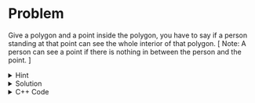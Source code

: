 # Problem
Give a polygon and a point inside the polygon, you have to say if a person standing at that point can see the whole interior of that polygon. [ Note: A person can see a point if there is nothing in between the person and the point. ]<br>


<details>
<summary>Hint</summary>
The sides of the polygon can create a triangle with the given point having negetive or positive area. Is there a relation with the visibility?
</details>

<details>
<summary>Solution</summary>

Let's say the points of the polygon are given in anti-clockwise order. Now, each two adjascent points of the polygon creates a triangle with the given point inside of that polygon. Now, the area of the polygon can be both positive and negative. But it depends on the in which orientation the points are given. But as the points are given in anti-clockwise order, we have to check if all the points create same signed area (positive/ negetive). If they produce same signed area the whole interior of that polygon is visible from that given point. <br>
Why is that? <br>
Let's try to show the oppsite case where the interior is not visible.
Let's say three points on the polygon are $A, B, C$ and D is the point inside of the polygon.
<img src = "">

</details>

<details>
<summary>C++ Code</summary>

```cpp
#include <bits/stdc++.h>

using namespace std;
using ll = long long;

struct point
{
    ll x, y;
};

ll delta(point a, point b, point c)
{
    return (a.x - b.x)*(b.y - c.y) - (a.y - b.y)*(b.x - c.x);
}

int main()
{
    ios_base::sync_with_stdio(0);cin.tie(NULL);
    int n;
    cin >> n;
    vector<point> v(n);
    for(auto  & p : v)
        cin >> p.x >> p.y;
    point reff;
    cin >> reff.x >> reff.y;
    int sign = (delta(v[0], v[1], reff) >= 0 ? 1 : -1);
    bool f = true;
    for(int i = 0; i < n; i++)
        if(sign * delta(v[i], v[(i+1)%n], reff) < 0)
            f = false;
    cout << (f ? "YES\n" : "NO\n");
    return 0;
}
```
</details>